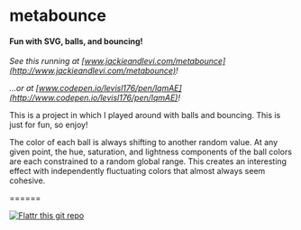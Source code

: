 # metabounce

#### Fun with SVG, balls, and bouncing!

_See this running at [www.jackieandlevi.com/metabounce](http://www.jackieandlevi.com/metabounce)!_

_...or at [www.codepen.io/levisl176/pen/lqmAE](http://www.codepen.io/levisl176/pen/lqmAE)!_

This is a project in which I played around with balls and bouncing. This is just for fun, so enjoy!

The color of each ball is always shifting to another random value. At any given point, the hue, saturation, and lightness components of the ball colors are each constrained to a random global range. This creates an interesting effect with independently fluctuating colors that almost always seem cohesive.

======

[![Flattr this git repo](http://api.flattr.com/button/flattr-badge-large.png)](https://flattr.com/submit/auto?user_id=levisl176&url=github.com/levisl176/metabounce&title=metabounce&language=javascript&tags=github&category=software)
